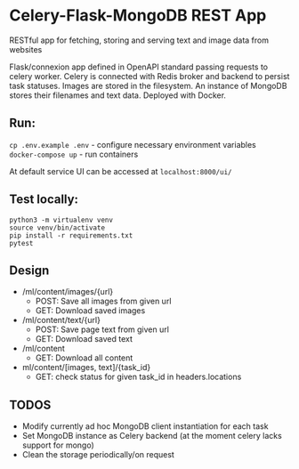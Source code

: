 # Celery-Flask-MongoDB REST App
RESTful app for fetching, storing and serving text and image data from websites

Flask/connexion app defined in OpenAPI standard passing requests to celery worker.
Celery is connected with Redis broker and backend to persist task statuses. Images are stored in the filesystem.
An instance of MongoDB stores their filenames and text data. Deployed with Docker.

## Run:

`cp .env.example .env` - configure necessary environment variables
<br>`docker-compose up` - run containers

At default service UI can be accessed at `localhost:8000/ui/`

## Test locally:

`python3 -m virtualenv venv`
<br>`source venv/bin/activate`
<br>`pip install -r requirements.txt`
<br>`pytest`

## Design

- /ml/content/images/{url}
    - POST: Save all images from given url
    - GET: Download saved images
- /ml/content/text/{url}
    - POST: Save page text from given url
    - GET: Download saved text
- /ml/content
    - GET: Download all content
- ml/content/[images, text]/{task_id}
    - GET: check status for given task_id in headers.locations

## TODOS

- Modify currently ad hoc MongoDB client instantiation for each task
- Set MongoDB instance as Celery backend (at the moment celery lacks support for mongo)
- Clean the storage periodically/on request
